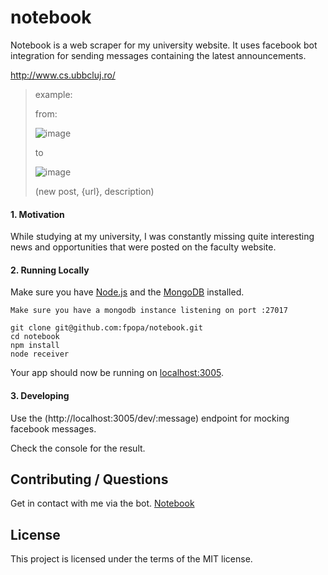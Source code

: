 # notebook

Notebook is a web scraper for my university website.
It uses facebook bot integration for sending messages containing the latest announcements.

http://www.cs.ubbcluj.ro/

>example:
>
>from:
>
>![image](https://user-images.githubusercontent.com/13131778/33073286-17791234-cecb-11e7-834a-7e6b8aa04497.png)
>
>to
>
>![image](https://user-images.githubusercontent.com/13131778/33073030-40bf7e2c-ceca-11e7-9a39-dd3ee360afda.png)
>
>(new post, {url}, description)

#### 1. Motivation

  While studying at my university, I was constantly missing quite interesting news and opportunities that were posted on the faculty website.

#### 2. Running Locally

Make sure you have [Node.js](http://nodejs.org/) and the [MongoDB](https://docs.mongodb.com/manual/installation/) installed.

```
Make sure you have a mongodb instance listening on port :27017
```

```
git clone git@github.com:fpopa/notebook.git
cd notebook
npm install
node receiver
```
Your app should now be running on [localhost:3005](http://localhost:3005/).

#### 3. Developing

Use the (http://localhost:3005/dev/:message) endpoint for mocking facebook messages.

Check the console for the result.

## Contributing / Questions

Get in contact with me via the bot. [Notebook](https://www.facebook.com/Notebook-1302927229836873/)

## License

This project is licensed under the terms of the MIT license.
